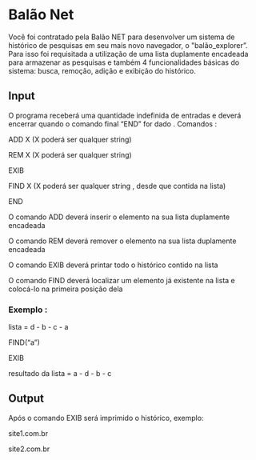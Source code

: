 # Balão Net
Você foi contratado pela Balão NET para desenvolver um sistema de histórico de pesquisas em seu mais novo navegador, o "balão_explorer”. Para isso foi requisitada a utilização de uma lista duplamente encadeada para armazenar as pesquisas e também 4 funcionalidades básicas do sistema: busca, remoção, adição e exibição do histórico.

## Input
O programa receberá uma quantidade indefinida de entradas e deverá encerrar quando o comando final “END” for dado . Comandos :

ADD X (X poderá ser qualquer string)

REM X (X poderá ser qualquer string)

EXIB

FIND X (X poderá ser qualquer string , desde que contida na lista)

END

O comando ADD deverá inserir o elemento na sua lista duplamente encadeada

O comando REM deverá remover o elemento na sua lista duplamente encadeada

O comando EXIB deverá printar todo o histórico contido na lista

O comando FIND deverá localizar um elemento já existente na lista e colocá-lo na primeira posição dela

### Exemplo :

lista = d - b - c - a

FIND(“a”)

EXIB

resultado da lista = a - d - b - c

## Output

Após o comando EXIB será imprimido o histórico, exemplo:

site1.com.br

site2.com.br